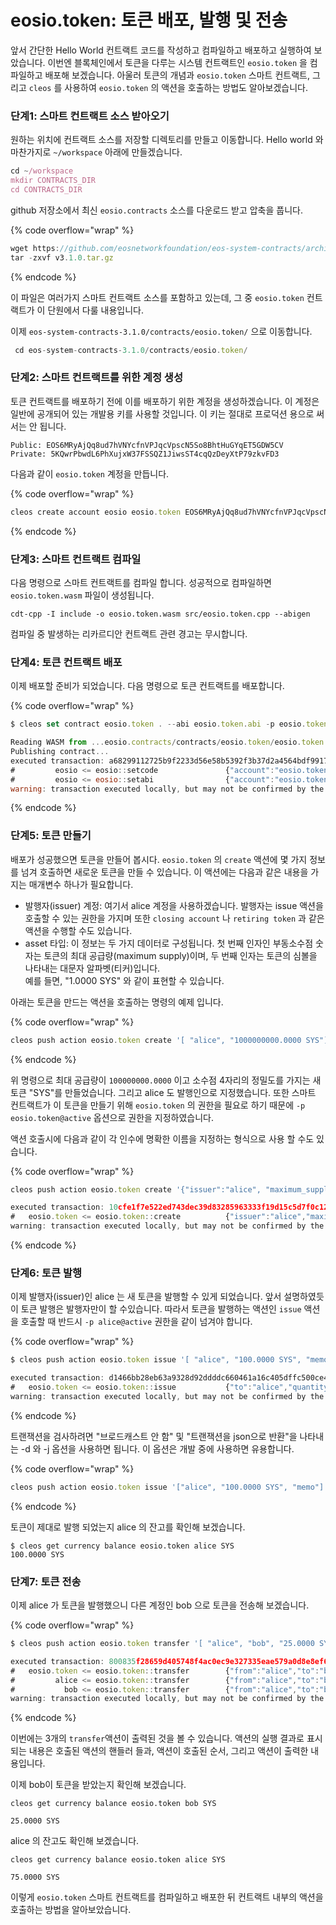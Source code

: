 # eosio.token: 토큰 배포, 발행 및 전송

앞서 간단한 Hello World 컨트랙트 코드를 작성하고 컴파일하고 배포하고 실행하여 보았습니다. 이번엔 블록체인에서 토큰을 다루는 시스템 컨트랙트인 `eosio.token` 을 컴파일하고 배포해 보겠습니다. 아울러 토큰의 개념과 `eosio.token` 스마트 컨트랙트, 그리고 `cleos` 를 사용하여 `eosio.token` 의 액션을 호출하는 방법도 알아보겠습니다.

### 단계1: 스마트 컨트랙트 소스 받아오기

원하는 위치에 컨트랙트 소스를 저장할 디렉토리를 만들고 이동합니다. Hello world 와 마찬가지로 `~/workspace` 아래에 만들겠습니다.

```jsx
cd ~/workspace
mkdir CONTRACTS_DIR
cd CONTRACTS_DIR
```

github 저장소에서 최신 `eosio.contracts` 소스를 다운로드 받고 압축을 풉니다.

{% code overflow="wrap" %}
```jsx
wget https://github.com/eosnetworkfoundation/eos-system-contracts/archive/refs/tags/v3.1.0.tar.gz
tar -zxvf v3.1.0.tar.gz
```
{% endcode %}

이 파일은 여러가지 스마트 컨트랙트 소스를 포함하고 있는데, 그 중 `eosio.token` 컨트랙트가 이 단원에서 다룰 내용입니다.&#x20;

이제 `eos-system-contracts-3.1.0/contracts/eosio.token/` 으로 이동합니다.

```jsx
 cd eos-system-contracts-3.1.0/contracts/eosio.token/
```

### 단계2: 스마트 컨트랙트를 위한 계정 생성

토큰 컨트랙트를 배포하기 전에 이를 배포하기 위한 계정을 생성하겠습니다. 이 계정은 일반에 공개되어 있는 개발용 키를 사용할 것입니다. 이 키는 절대로 프로덕션 용으로 써서는 안 됩니다.

```
Public: EOS6MRyAjQq8ud7hVNYcfnVPJqcVpscN5So8BhtHuGYqET5GDW5CV
Private: 5KQwrPbwdL6PhXujxW37FSSQZ1JiwsST4cqQzDeyXtP79zkvFD3
```

다음과 같이 `eosio.token` 계정을 만듭니다.

{% code overflow="wrap" %}
```jsx
cleos create account eosio eosio.token EOS6MRyAjQq8ud7hVNYcfnVPJqcVpscN5So8BhtHuGYqET5GDW5CV
```
{% endcode %}

### 단계3: 스마트 컨트랙트 컴파일

다음 명령으로 스마트 컨트랙트를 컴파일 합니다. 성공적으로 컴파일하면 `eosio.token.wasm` 파일이 생성됩니다.

```shell
cdt-cpp -I include -o eosio.token.wasm src/eosio.token.cpp --abigen
```

컴파일 중 발생하는 리카르디안 컨트랙트 관련 경고는 무시합니다.

### 단계4: 토큰 컨트랙트 배포

이제 배포할 준비가 되었습니다. 다음 명령으로 토큰 컨트랙트를 배포합니다.

{% code overflow="wrap" %}
```jsx
$ cleos set contract eosio.token . --abi eosio.token.abi -p eosio.token@active

Reading WASM from ...eosio.contracts/contracts/eosio.token/eosio.token.wasm...
Publishing contract...
executed transaction: a68299112725b9f2233d56e58b5392f3b37d2a4564bdf99172152c21c7dc323f  6984 bytes  6978 us
#         eosio <= eosio::setcode               {"account":"eosio.token","vmtype":0,"vmversion":0,"code":"0061736d0100000001a0011b60000060017e006002...
#         eosio <= eosio::setabi                {"account":"eosio.token","abi":"0e656f73696f3a3a6162692f312e310008076163636f756e7400010762616c616e63...
warning: transaction executed locally, but may not be confirmed by the network yet         ]
```
{% endcode %}

### 단계5: 토큰 만들기

배포가 성공했으면 토큰을 만들어 봅시다. `eosio.token` 의 `create` 액션에 몇 가지 정보를 넘겨 호출하면 새로운 토큰을 만들 수 있습니다. 이 액션에는 다음과 같은 내용을 가지는 매개변수 하나가 필요합니다.

* 발행자(issuer) 계정: 여기서 alice 계정을 사용하겠습니다. 발행자는 issue 액션을 호출할 수 있는 권한을 가지며 또한 `closing account` 나 `retiring token` 과 같은 액션을 수행할 수도 있습니다.
* asset 타입:  이 정보는 두 가지 데이터로 구성됩니다. 첫 번째 인자인 부동소수점 숫자는 토큰의 최대 공급량(maximum supply)이며, 두 번째 인자는 토큰의 심볼을 나타내는 대문자 알파벳(티커)입니다. \
  예를 들면, "1.0000 SYS" 와 같이 표현할 수 있습니다.

아래는 토큰을 만드는 액션을 호출하는 명령의 예제 입니다.

{% code overflow="wrap" %}
```jsx
cleos push action eosio.token create '[ "alice", "1000000000.0000 SYS"]' -p eosio.token@active
```
{% endcode %}

위 명령으로 최대 공급량이 `100000000.0000` 이고 소수점 4자리의 정밀도를 가지는 새 토큰 "SYS"를 만들었습니다. 그리고 alice 도 발행인으로 지정했습니다. 또한 스마트 컨트랙트가 이 토큰을 만들기 위해 `eosio.token` 의 권한을 필요로 하기 때문에 `-p eosio.token@active` 옵션으로 권한을 지정하였습니다.

액션 호출시에 다음과 같이 각 인수에 명확한 이름을 지정하는 형식으로 사용 할 수도 있습니다.

{% code overflow="wrap" %}
```jsx
cleos push action eosio.token create '{"issuer":"alice", "maximum_supply":"1000000000.0000 SYS"}' -p eosio.token@active

executed transaction: 10cfe1f7e522ed743dec39d83285963333f19d15c5d7f0c120b7db652689a997  120 bytes  1864 us
#   eosio.token <= eosio.token::create          {"issuer":"alice","maximum_supply":"1000000000.0000 SYS"}
warning: transaction executed locally, but may not be confirmed by the network yet         ]
```
{% endcode %}

### 단계6: 토큰 발행

이제 발행자(issuer)인 alice 는 새 토큰을 발행할 수 있게 되었습니다. 앞서 설명하였듯이 토큰 발행은 발행자만이 할 수있습니다. 따라서 토큰을 발행하는 액션인 `issue` 액션을 호출할 때 반드시 `-p alice@active` 권한을 같이 넘겨야 합니다.

{% code overflow="wrap" %}
```jsx
$ cleos push action eosio.token issue '[ "alice", "100.0000 SYS", "memo" ]' -p alice@active

executed transaction: d1466bb28eb63a9328d92ddddc660461a16c405dffc500ce4a75a10aa173347a  128 bytes  205 us
#   eosio.token <= eosio.token::issue           {"to":"alice","quantity":"100.0000 SYS","memo":"memo"}
warning: transaction executed locally, but may not be confirmed by the network yet         ]
```
{% endcode %}

트랜잭션을 검사하려면 "브로드캐스트 안 함" 및 "트랜잭션을 json으로 반환"을 나타내는 -d 와 -j 옵션을 사용하면 됩니다. 이 옵션은 개발 중에 사용하면 유용합니다.

{% code overflow="wrap" %}
```jsx
cleos push action eosio.token issue '["alice", "100.0000 SYS", "memo"]' -p alice@active -d -j
```
{% endcode %}

토큰이 제대로 발행 되었는지 alice 의 잔고를 확인해 보겠습니다.

```
$ cleos get currency balance eosio.token alice SYS
100.0000 SYS
```

### 단계7: 토큰 전송

이제 alice 가 토큰을 발행했으니 다른 계정인 bob 으로 토큰을 전송해 보겠습니다.

{% code overflow="wrap" %}
```jsx
$ cleos push action eosio.token transfer '[ "alice", "bob", "25.0000 SYS", "m" ]' -p alice@active

executed transaction: 800835f28659d405748f4ac0ec9e327335eae579a0d8e8ef6330e78c9ee1b67c  128 bytes  1073 us
#   eosio.token <= eosio.token::transfer        {"from":"alice","to":"bob","quantity":"25.0000 SYS","memo":"m"}
#         alice <= eosio.token::transfer        {"from":"alice","to":"bob","quantity":"25.0000 SYS","memo":"m"}
#           bob <= eosio.token::transfer        {"from":"alice","to":"bob","quantity":"25.0000 SYS","memo":"m"}
warning: transaction executed locally, but may not be confirmed by the network yet         ]
```
{% endcode %}

이번에는 3개의 `transfer`액션이 출력된 것을 볼 수 있습니다. 액션의 실행 결과로 표시되는 내용은 호출된 액션의 핸들러 들과, 액션이 호출된 순서, 그리고 액션이 출력한 내용입니다.

이제 bob이 토큰을 받았는지 확인해 보겠습니다.

```shell
cleos get currency balance eosio.token bob SYS

25.0000 SYS
```

alice 의 잔고도 확인해 보겠습니다.

```shell
cleos get currency balance eosio.token alice SYS

75.0000 SYS
```

이렇게 `eosio.token` 스마트 컨트랙트를 컴파일하고 배포한 뒤 컨트랙트 내부의 액션을 호출하는 방법을 알아보았습니다.
